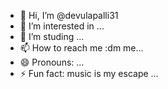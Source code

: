 - 👋 Hi, I’m @devulapalli31
- 👀 I’m interested in ...
- 🌱 I’m studing ...
- 📫 How to reach me :dm me...
- 😄 Pronouns: ...
- ⚡ Fun fact: music is my escape ...

<!---
devulapalli31/devulapalli31 is a ✨ special ✨ repository because its `README.md` (this file) appears on your GitHub profile.
You can click the Preview link to take a look at your changes.
--->
